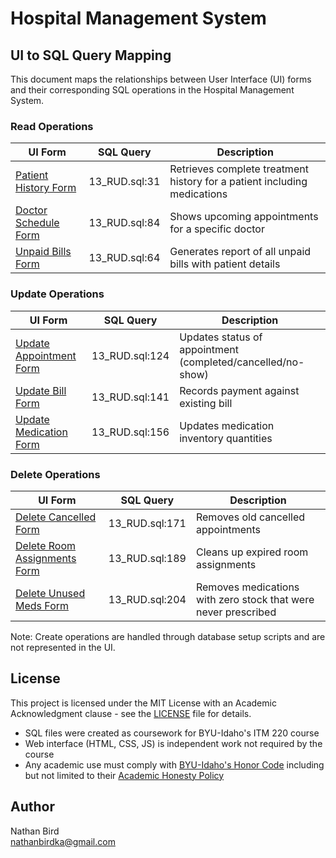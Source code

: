 # Hospital Management System

## UI to SQL Query Mapping

This document maps the relationships between User Interface (UI) forms and their corresponding SQL operations in the Hospital Management System.

### Read Operations

| UI Form                                                                                             | SQL Query     | Description                                                              |
| --------------------------------------------------------------------------------------------------- | ------------- | ------------------------------------------------------------------------ |
| [Patient History Form](https://nbird11.github.io/hospital-sql/patient-info.html#patientHistoryForm) | 13_RUD.sql:31 | Retrieves complete treatment history for a patient including medications |
| [Doctor Schedule Form](https://nbird11.github.io/hospital-sql/patient-info.html#doctorScheduleForm) | 13_RUD.sql:84 | Shows upcoming appointments for a specific doctor                        |
| [Unpaid Bills Form](https://nbird11.github.io/hospital-sql/patient-info.html#unpaidBillsForm)       | 13_RUD.sql:64 | Generates report of all unpaid bills with patient details                |

### Update Operations

| UI Form                                                                                              | SQL Query      | Description                                                 |
| ---------------------------------------------------------------------------------------------------- | -------------- | ----------------------------------------------------------- |
| [Update Appointment Form](https://nbird11.github.io/hospital-sql/updates.html#updateAppointmentForm) | 13_RUD.sql:124 | Updates status of appointment (completed/cancelled/no-show) |
| [Update Bill Form](https://nbird11.github.io/hospital-sql/updates.html#updateBillForm)               | 13_RUD.sql:141 | Records payment against existing bill                       |
| [Update Medication Form](https://nbird11.github.io/hospital-sql/updates.html#updateMedicationForm)   | 13_RUD.sql:156 | Updates medication inventory quantities                     |

### Delete Operations

| UI Form                                                                                                           | SQL Query      | Description                                                    |
| ----------------------------------------------------------------------------------------------------------------- | -------------- | -------------------------------------------------------------- |
| [Delete Cancelled Form](https://nbird11.github.io/hospital-sql/maintenance.html#deleteCancelledForm)              | 13_RUD.sql:171 | Removes old cancelled appointments                             |
| [Delete Room Assignments Form](https://nbird11.github.io/hospital-sql/maintenance.html#deleteRoomAssignmentsForm) | 13_RUD.sql:189 | Cleans up expired room assignments                             |
| [Delete Unused Meds Form](https://nbird11.github.io/hospital-sql/maintenance.html#deleteUnusedMedsForm)           | 13_RUD.sql:204 | Removes medications with zero stock that were never prescribed |

Note: Create operations are handled through database setup scripts and are not represented in the UI.

## License

This project is licensed under the MIT License with an Academic Acknowledgment clause - see the [LICENSE](LICENSE) file for details.

- SQL files were created as coursework for BYU-Idaho's ITM 220 course
- Web interface (HTML, CSS, JS) is independent work not required by the course
- Any academic use must comply with [BYU-Idaho's Honor Code](https://www.byui.edu/student-honor-office/ces-honor-code) including but not limited to their [Academic Honesty Policy](https://www.byui.edu/student-honor-office/academic-honesty)

## Author

Nathan Bird  
[nathanbirdka@gmail.com](mailto:nathanbirdka@gmail.com)
